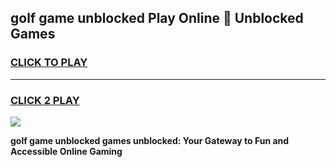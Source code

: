 
## golf game unblocked Play Online 👋 Unblocked Games
<h3>
<a href="https://premium.freeplayer.one?title=golf_game_unblocked&ref=19F">CLICK TO PLAY</a></h3>
<hr>

<h3>
<a href="https://premium.freeplayer.one?title=golf_game_unblocked&ref=19F">CLICK 2 PLAY</a>
  
</h3>

<a href="https://premium.freeplayer.one?title=golf_game_unblocked&ref=19F"><img src="https://clearcache.store/games.png"></a>


**golf game unblocked games unblocked: Your Gateway to Fun and Accessible Online Gaming**
